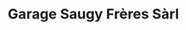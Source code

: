 ---
title: "Garage Saugy Frères Sàrl"
url: /montbovon/garage-saugy-freres-sarl/
shop: Autowerkstatt
---